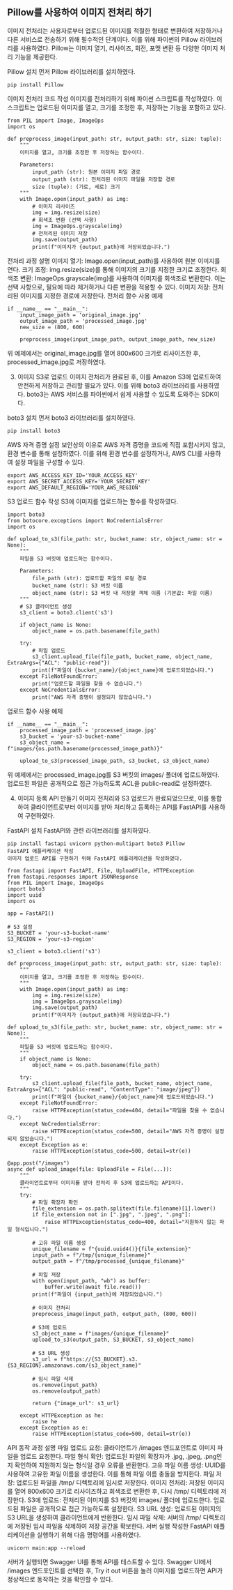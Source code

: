 ## Pillow를 사용하여 이미지 전처리 하기
이미지 전처리는 사용자로부터 업로드된 이미지를 적절한 형태로 변환하여 저장하거나 다른 서비스로 전송하기 위해 필수적인 단계이다. 이를 위해 파이썬의 Pillow 라이브러리를 사용하였다. Pillow는 이미지 열기, 리사이즈, 회전, 포맷 변환 등 다양한 이미지 처리 기능을 제공한다.

Pillow 설치
먼저 Pillow 라이브러리를 설치하였다.

```
pip install Pillow
```
이미지 전처리 코드 작성
이미지를 전처리하기 위해 파이썬 스크립트를 작성하였다. 이 스크립트는 업로드된 이미지를 열고, 크기를 조정한 후, 저장하는 기능을 포함하고 있다.


```
from PIL import Image, ImageOps
import os

def preprocess_image(input_path: str, output_path: str, size: tuple):
    """
    이미지를 열고, 크기를 조정한 후 저장하는 함수이다.
    
    Parameters:
        input_path (str): 원본 이미지 파일 경로
        output_path (str): 전처리된 이미지 파일을 저장할 경로
        size (tuple): (가로, 세로) 크기
    """
    with Image.open(input_path) as img:
        # 이미지 리사이즈
        img = img.resize(size)
        # 회색조 변환 (선택 사항)
        img = ImageOps.grayscale(img)
        # 전처리된 이미지 저장
        img.save(output_path)
        print(f"이미지가 {output_path}에 저장되었습니다.")
```
전처리 과정 설명
이미지 열기: Image.open(input_path)를 사용하여 원본 이미지를 연다.
크기 조정: img.resize(size)를 통해 이미지의 크기를 지정한 크기로 조정한다.
회색조 변환: ImageOps.grayscale(img)를 사용하여 이미지를 회색조로 변환한다. 이는 선택 사항으로, 필요에 따라 제거하거나 다른 변환을 적용할 수 있다.
이미지 저장: 전처리된 이미지를 지정한 경로에 저장한다.
전처리 함수 사용 예제
```
if __name__ == "__main__":
    input_image_path = 'original_image.jpg'
    output_image_path = 'processed_image.jpg'
    new_size = (800, 600)
    
    preprocess_image(input_image_path, output_image_path, new_size)
```
위 예제에서는 original_image.jpg를 열어 800x600 크기로 리사이즈한 후, processed_image.jpg로 저장하였다.

3. 이미지 S3로 업로드
이미지 전처리가 완료된 후, 이를 Amazon S3에 업로드하여 안전하게 저장하고 관리할 필요가 있다. 이를 위해 boto3 라이브러리를 사용하였다. boto3는 AWS 서비스를 파이썬에서 쉽게 사용할 수 있도록 도와주는 SDK이다.

boto3 설치
먼저 boto3 라이브러리를 설치하였다.

```
pip install boto3
```
AWS 자격 증명 설정
보안상의 이유로 AWS 자격 증명을 코드에 직접 포함시키지 않고, 환경 변수를 통해 설정하였다. 이를 위해 환경 변수를 설정하거나, AWS CLI를 사용하여 설정 파일을 구성할 수 있다.

```
export AWS_ACCESS_KEY_ID='YOUR_ACCESS_KEY'
export AWS_SECRET_ACCESS_KEY='YOUR_SECRET_KEY'
export AWS_DEFAULT_REGION='YOUR_AWS_REGION'
```
S3 업로드 함수 작성
S3에 이미지를 업로드하는 함수를 작성하였다.

```
import boto3
from botocore.exceptions import NoCredentialsError
import os

def upload_to_s3(file_path: str, bucket_name: str, object_name: str = None):
    """
    파일을 S3 버킷에 업로드하는 함수이다.
    
    Parameters:
        file_path (str): 업로드할 파일의 로컬 경로
        bucket_name (str): S3 버킷 이름
        object_name (str): S3 버킷 내 저장할 객체 이름 (기본값: 파일 이름)
    """
    # S3 클라이언트 생성
    s3_client = boto3.client('s3')
    
    if object_name is None:
        object_name = os.path.basename(file_path)
    
    try:
        # 파일 업로드
        s3_client.upload_file(file_path, bucket_name, object_name, ExtraArgs={"ACL": "public-read"})
        print(f"파일이 {bucket_name}/{object_name}에 업로드되었습니다.")
    except FileNotFoundError:
        print("업로드할 파일을 찾을 수 없습니다.")
    except NoCredentialsError:
        print("AWS 자격 증명이 설정되지 않았습니다.")
```
업로드 함수 사용 예제
```
if __name__ == "__main__":
    processed_image_path = 'processed_image.jpg'
    s3_bucket = 'your-s3-bucket-name'
    s3_object_name = f"images/{os.path.basename(processed_image_path)}"
    
    upload_to_s3(processed_image_path, s3_bucket, s3_object_name)
```
위 예제에서는 processed_image.jpg를 S3 버킷의 images/ 폴더에 업로드하였다. 업로드된 파일은 공개적으로 접근 가능하도록 ACL을 public-read로 설정하였다.

4. 이미지 등록 API 만들기
이미지 전처리와 S3 업로드가 완료되었으므로, 이를 통합하여 클라이언트로부터 이미지를 받아 처리하고 등록하는 API를 FastAPI를 사용하여 구현하였다.

FastAPI 설치
FastAPI와 관련 라이브러리를 설치하였다.

```
pip install fastapi uvicorn python-multipart boto3 Pillow
FastAPI 애플리케이션 작성
이미지 업로드 API를 구현하기 위해 FastAPI 애플리케이션을 작성하였다.
```

```
from fastapi import FastAPI, File, UploadFile, HTTPException
from fastapi.responses import JSONResponse
from PIL import Image, ImageOps
import boto3
import uuid
import os

app = FastAPI()

# S3 설정
S3_BUCKET = 'your-s3-bucket-name'
S3_REGION = 'your-s3-region'

s3_client = boto3.client('s3')

def preprocess_image(input_path: str, output_path: str, size: tuple):
    """
    이미지를 열고, 크기를 조정한 후 저장하는 함수이다.
    """
    with Image.open(input_path) as img:
        img = img.resize(size)
        img = ImageOps.grayscale(img)
        img.save(output_path)
        print(f"이미지가 {output_path}에 저장되었습니다.")

def upload_to_s3(file_path: str, bucket_name: str, object_name: str = None):
    """
    파일을 S3 버킷에 업로드하는 함수이다.
    """
    if object_name is None:
        object_name = os.path.basename(file_path)
    
    try:
        s3_client.upload_file(file_path, bucket_name, object_name, ExtraArgs={"ACL": "public-read", "ContentType": "image/jpeg"})
        print(f"파일이 {bucket_name}/{object_name}에 업로드되었습니다.")
    except FileNotFoundError:
        raise HTTPException(status_code=404, detail="파일을 찾을 수 없습니다.")
    except NoCredentialsError:
        raise HTTPException(status_code=500, detail="AWS 자격 증명이 설정되지 않았습니다.")
    except Exception as e:
        raise HTTPException(status_code=500, detail=str(e))

@app.post("/images")
async def upload_image(file: UploadFile = File(...)):
    """
    클라이언트로부터 이미지를 받아 전처리 후 S3에 업로드하는 API이다.
    """
    try:
        # 파일 확장자 확인
        file_extension = os.path.splitext(file.filename)[1].lower()
        if file_extension not in [".jpg", ".jpeg", ".png"]:
            raise HTTPException(status_code=400, detail="지원하지 않는 파일 형식입니다.")
        
        # 고유 파일 이름 생성
        unique_filename = f"{uuid.uuid4()}{file_extension}"
        input_path = f"/tmp/{unique_filename}"
        output_path = f"/tmp/processed_{unique_filename}"
        
        # 파일 저장
        with open(input_path, "wb") as buffer:
            buffer.write(await file.read())
        print(f"파일이 {input_path}에 저장되었습니다.")
        
        # 이미지 전처리
        preprocess_image(input_path, output_path, (800, 600))
        
        # S3에 업로드
        s3_object_name = f"images/{unique_filename}"
        upload_to_s3(output_path, S3_BUCKET, s3_object_name)
        
        # S3 URL 생성
        s3_url = f"https://{S3_BUCKET}.s3.{S3_REGION}.amazonaws.com/{s3_object_name}"
        
        # 임시 파일 삭제
        os.remove(input_path)
        os.remove(output_path)
        
        return {"image_url": s3_url}
    
    except HTTPException as he:
        raise he
    except Exception as e:
        raise HTTPException(status_code=500, detail=str(e))
```
API 동작 과정 설명
파일 업로드 요청: 클라이언트가 /images 엔드포인트로 이미지 파일을 업로드 요청한다.
파일 형식 확인: 업로드된 파일의 확장자가 .jpg, .jpeg, .png인지 확인하여 지원하지 않는 형식일 경우 오류를 반환한다.
고유 파일 이름 생성: UUID를 사용하여 고유한 파일 이름을 생성한다. 이를 통해 파일 이름 충돌을 방지한다.
파일 저장: 업로드된 파일을 /tmp/ 디렉토리에 임시로 저장한다.
이미지 전처리: 저장된 이미지를 열어 800x600 크기로 리사이즈하고 회색조로 변환한 후, 다시 /tmp/ 디렉토리에 저장한다.
S3에 업로드: 전처리된 이미지를 S3 버킷의 images/ 폴더에 업로드한다. 업로드된 파일은 공개적으로 접근 가능하도록 설정한다.
S3 URL 생성: 업로드된 이미지의 S3 URL을 생성하여 클라이언트에게 반환한다.
임시 파일 삭제: 서버의 /tmp/ 디렉토리에 저장된 임시 파일을 삭제하여 저장 공간을 확보한다.
서버 실행
작성한 FastAPI 애플리케이션을 실행하기 위해 다음 명령어를 사용하였다.

```
uvicorn main:app --reload
```
서버가 실행되면 Swagger UI를 통해 API를 테스트할 수 있다. Swagger UI에서 /images 엔드포인트를 선택한 후, Try it out 버튼을 눌러 이미지를 업로드하면 API가 정상적으로 동작하는 것을 확인할 수 있다.

